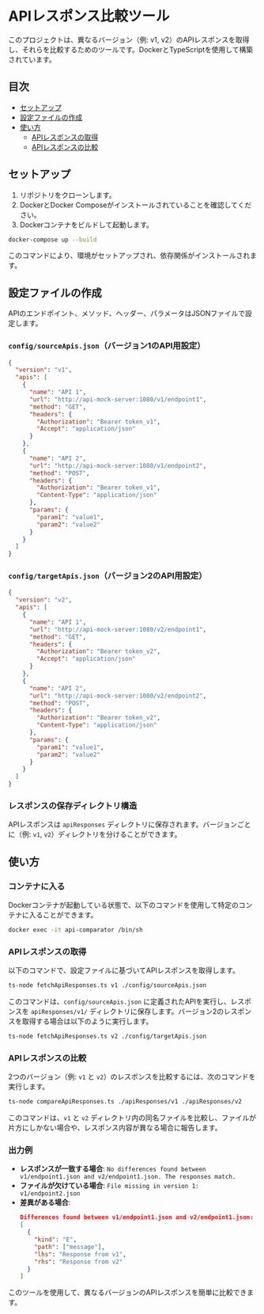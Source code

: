 
# APIレスポンス比較ツール

このプロジェクトは、異なるバージョン（例: v1, v2）のAPIレスポンスを取得し、それらを比較するためのツールです。DockerとTypeScriptを使用して構築されています。

## 目次

- [セットアップ](#セットアップ)
- [設定ファイルの作成](#設定ファイルの作成)
- [使い方](#使い方)
  - [APIレスポンスの取得](#APIレスポンスの取得)
  - [APIレスポンスの比較](#APIレスポンスの比較)

## セットアップ

1. リポジトリをクローンします。
2. DockerとDocker Composeがインストールされていることを確認してください。
3. Dockerコンテナをビルドして起動します。

```bash
docker-compose up --build
```

このコマンドにより、環境がセットアップされ、依存関係がインストールされます。

## 設定ファイルの作成

APIのエンドポイント、メソッド、ヘッダー、パラメータはJSONファイルで設定します。

### `config/sourceApis.json`（バージョン1のAPI用設定）

```json
{
  "version": "v1",
  "apis": [
    {
      "name": "API 1",
      "url": "http://api-mock-server:1080/v1/endpoint1",
      "method": "GET",
      "headers": {
        "Authorization": "Bearer token_v1",
        "Accept": "application/json"
      }
    },
    {
      "name": "API 2",
      "url": "http://api-mock-server:1080/v1/endpoint2",
      "method": "POST",
      "headers": {
        "Authorization": "Bearer token_v1",
        "Content-Type": "application/json"
      },
      "params": {
        "param1": "value1",
        "param2": "value2"
      }
    }
  ]
}
```

### `config/targetApis.json`（バージョン2のAPI用設定）

```json
{
  "version": "v2",
  "apis": [
    {
      "name": "API 1",
      "url": "http://api-mock-server:1080/v2/endpoint1",
      "method": "GET",
      "headers": {
        "Authorization": "Bearer token_v2",
        "Accept": "application/json"
      }
    },
    {
      "name": "API 2",
      "url": "http://api-mock-server:1080/v2/endpoint2",
      "method": "POST",
      "headers": {
        "Authorization": "Bearer token_v2",
        "Content-Type": "application/json"
      },
      "params": {
        "param1": "value1",
        "param2": "value2"
      }
    }
  ]
}
```

### レスポンスの保存ディレクトリ構造

APIレスポンスは `apiResponses` ディレクトリに保存されます。バージョンごとに（例: `v1`, `v2`）ディレクトリを分けることができます。

## 使い方

### コンテナに入る

Dockerコンテナが起動している状態で、以下のコマンドを使用して特定のコンテナに入ることができます。

```bash
docker exec -it api-comparator /bin/sh
```

### APIレスポンスの取得

以下のコマンドで、設定ファイルに基づいてAPIレスポンスを取得します。

```bash
ts-node fetchApiResponses.ts v1 ./config/sourceApis.json
```

このコマンドは、`config/sourceApis.json` に定義されたAPIを実行し、レスポンスを `apiResponses/v1/` ディレクトリに保存します。バージョン2のレスポンスを取得する場合は以下のように実行します。

```bash
ts-node fetchApiResponses.ts v2 ./config/targetApis.json
```

### APIレスポンスの比較

2つのバージョン（例: `v1` と `v2`）のレスポンスを比較するには、次のコマンドを実行します。

```bash
ts-node compareApiResponses.ts ./apiResponses/v1 ./apiResponses/v2
```

このコマンドは、`v1` と `v2` ディレクトリ内の同名ファイルを比較し、ファイルが片方にしかない場合や、レスポンス内容が異なる場合に報告します。

### 出力例

- **レスポンスが一致する場合**: `No differences found between v1/endpoint1.json and v2/endpoint1.json. The responses match.`
- **ファイルが欠けている場合**: `File missing in version 1: v1/endpoint2.json`
- **差異がある場合**: 
  ```json
  Differences found between v1/endpoint1.json and v2/endpoint1.json:
  [
    {
      "kind": "E",
      "path": ["message"],
      "lhs": "Response from v1",
      "rhs": "Response from v2"
    }
  ]
  ```

このツールを使用して、異なるバージョンのAPIレスポンスを簡単に比較できます。
